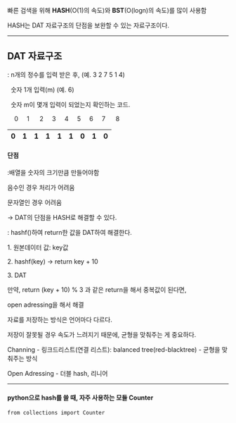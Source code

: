 빠른 검색을 위해 **HASH**(O(1)의 속도)와 **BST**(O(logn)의 속도)를 많이 사용함

HASH는 DAT 자료구조의 단점을 보완할 수 있는 자료구조이다.

---

## DAT 자료구조

: n개의 정수를 입력 받은 후, (예. 3 2 7 5 1 4)

  숫자 1개 입력(m) (예. 6)

  숫자 m이 몇개 입력이 되었는지 확인하는 코드.

    0     1      2      3      4      5      6     7      8

| 0 | 1 | 1 | 1 | 1 | 1 | **0** | 1 | 0 |
| --- | --- | --- | --- | --- | --- | --- | --- | --- |

#### 단점

:배열을 숫자의 크기만큼 만들어야함

음수인 경우 처리가 어려움

문자열인 경우 어려움

→ DAT의 단점을 HASH로 해결할 수 있다.

: hashf()하여 return한 값을 DAT하여 해결한다.

1\. 원본데이터 값: key값

2\. hashf(key) -> return key + 10

3\. DAT

만약, return (key + 10) % 3 과 같은 return을 해서 중복값이 된다면,

open adressing을 해서 해결



자료를 저장하는 방식은 언어마다 다르다.

저장이 잘못될 경우 속도가 느려지기 때문에, 균형을 맞춰주는 게 중요하다.

Channing - 링크드리스트(연결 리스트): balanced tree(red-blacktree) - 균형을 맞춰주는 방식

Open Adressing - 더블 hash, 리니어

---

#### python으로 hash를 쓸 때, 자주 사용하는 모듈 Counter

```
from collections import Counter
```
